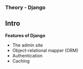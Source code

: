 ### Theory - Django 

## Intro

**Features of Django**

- The admin site
- Object-relational mapper (ORM)
- Authentication
- Caching

